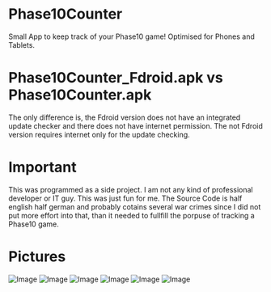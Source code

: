 # Phase10Counter
Small App to keep track of your Phase10 game! Optimised for Phones and Tablets.

# Phase10Counter_Fdroid.apk vs Phase10Counter.apk
The only difference is, the Fdroid version does not have an integrated update checker and there does not have internet permission. The not Fdroid version requires internet only for the update checking.

# Important
This was programmed as a side project. I am not any kind of professional developer or IT guy. This was just fun for me.
The Source Code is half english half german and probably cotains several war crimes since I did not put more effort into that, than it needed to fullfill the porpuse of tracking a Phase10 game.

# Pictures
![Image](https://user-images.githubusercontent.com/47484288/161439796-c31ba4e8-b86e-4286-9626-cdd0d5257064.png)
![Image](https://user-images.githubusercontent.com/47484288/161439836-0262e873-4d5b-4467-a9c9-3fcff5925d2a.png)
![Image](https://user-images.githubusercontent.com/47484288/161439834-aa9306e3-7ca9-49a9-849f-29cef7f6965b.png)
![Image](https://user-images.githubusercontent.com/47484288/161439833-733bb4f5-0e94-49f9-8188-ca7826cdc7b6.png)
![Image](https://user-images.githubusercontent.com/47484288/161439831-7fdea783-db8a-4e8a-a757-187bb11dd2bc.png)
![Image](https://user-images.githubusercontent.com/47484288/161439829-b489e3d6-3d9f-4bd3-807f-bf1034c0d68b.png)
